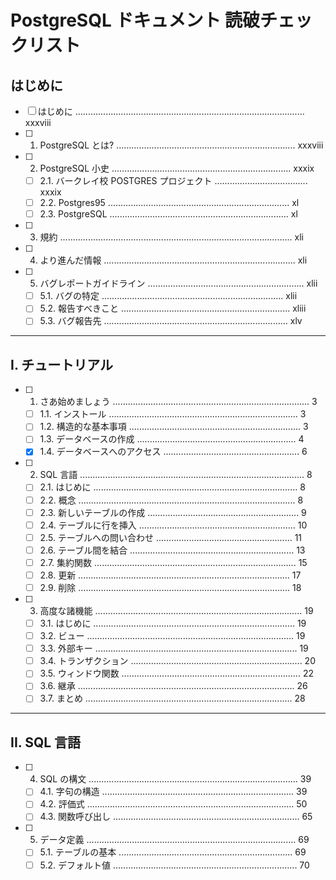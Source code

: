 # PostgreSQL ドキュメント 読破チェックリスト

## はじめに

- [ ] はじめに ........................................................................................... xxxviii
- [ ] 1. PostgreSQL とは? ....................................................................... xxxviii
- [ ] 2. PostgreSQL 小史 ....................................................................... xxxix
  - [ ] 2.1. バークレイ校 POSTGRES プロジェクト ..................................... xxxix
  - [ ] 2.2. Postgres95 ........................................................................ xl
  - [ ] 2.3. PostgreSQL ....................................................................... xl
- [ ] 3. 規約 ............................................................................................ xli
- [ ] 4. より進んだ情報 ............................................................................ xli
- [ ] 5. バグレポートガイドライン .............................................................. xlii
  - [ ] 5.1. バグの特定 ........................................................................ xlii
  - [ ] 5.2. 報告すべきこと ................................................................... xliii
  - [ ] 5.3. バグ報告先 ......................................................................... xlv

---

## I. チュートリアル

- [ ] 1. さあ始めましょう .............................................................................. 3
  - [ ] 1.1. インストール ........................................................................... 3
  - [ ] 1.2. 構造的な基本事項 .................................................................... 3
  - [ ] 1.3. データベースの作成 ............................................................... 4
  - [x] 1.4. データベースへのアクセス ...................................................... 6
- [ ] 2. SQL 言語 ......................................................................................... 8
  - [ ] 2.1. はじめに ................................................................................. 8
  - [ ] 2.2. 概念 ...................................................................................... 8
  - [ ] 2.3. 新しいテーブルの作成 ............................................................ 9
  - [ ] 2.4. テーブルに行を挿入 .............................................................. 10
  - [ ] 2.5. テーブルへの問い合わせ ...................................................... 11
  - [ ] 2.6. テーブル間を結合 ................................................................. 13
  - [ ] 2.7. 集約関数 ................................................................................ 15
  - [ ] 2.8. 更新 .................................................................................... 17
  - [ ] 2.9. 削除 .................................................................................... 18
- [ ] 3. 高度な諸機能 .................................................................................. 19
  - [ ] 3.1. はじめに ................................................................................ 19
  - [ ] 3.2. ビュー .................................................................................. 19
  - [ ] 3.3. 外部キー ................................................................................ 19
  - [ ] 3.4. トランザクション .................................................................... 20
  - [ ] 3.5. ウィンドウ関数 ....................................................................... 22
  - [ ] 3.6. 継承 ...................................................................................... 26
  - [ ] 3.7. まとめ .................................................................................. 28

---

## II. SQL 言語

- [ ] 4. SQL の構文 ................................................................................... 39
  - [ ] 4.1. 字句の構造 ............................................................................ 39
  - [ ] 4.2. 評価式 .................................................................................. 50
  - [ ] 4.3. 関数呼び出し .......................................................................... 65
- [ ] 5. データ定義 ................................................................................... 69
  - [ ] 5.1. テーブルの基本 ..................................................................... 69
  - [ ] 5.2. デフォルト値 ......................................................................... 70
